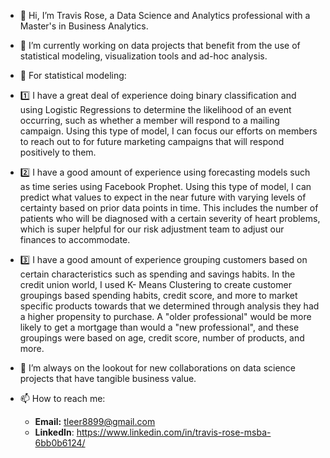 - 👋 Hi, I’m Travis Rose, a Data Science and Analytics professional with a Master's in Business Analytics.
- 🌱 I’m currently working on data projects that benefit from the use of statistical modeling, visualization tools and ad-hoc analysis.
- 📖 For statistical modeling:
-  1️⃣ I have a great deal of experience doing binary classification and using Logistic Regressions to determine the likelihood of an event occurring, such as                  whether a member will respond to a mailing campaign. Using this type of model, I can focus our efforts on members to reach out to for                                    future marketing campaigns that will respond positively to them.
-  2️⃣ I have a good amount of experience using forecasting models such as time series using Facebook Prophet. Using this type of model, I can predict what                     values to expect in the near future with varying levels of certainty based on prior data points in time. This includes the number of patients who will be                diagnosed with a certain severity of heart problems, which is super helpful for our risk adjustment team to adjust our finances to accommodate.
-  3️⃣ I have a good amount of experience grouping customers based on certain characteristics such as spending and savings habits. In the credit union world, I used K-         Means Clustering to create customer groupings based spending habits, credit score, and more to market specific products towards that we determined through               analysis they had a higher propensity to purchase. A "older professional" would be more likely to get a mortgage than would a "new professional", and these              groupings were based on age, credit score, number of products, and more.
- 🏫 I’m always on the lookout for new collaborations on data science projects that have tangible business value.
- 📫 How to reach me:

  -  **Email:** tleer8899@gmail.com 
  -  **LinkedIn**: https://www.linkedin.com/in/travis-rose-msba-6bb0b6124/
